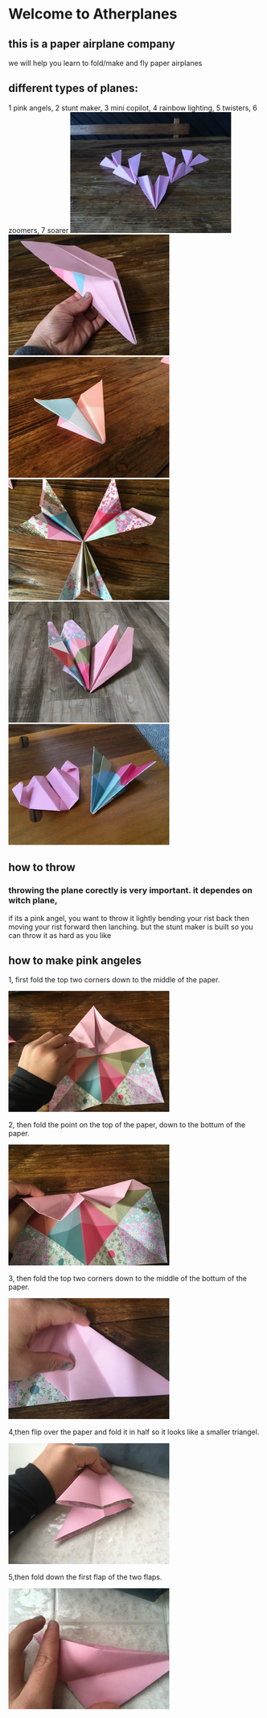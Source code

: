 # Welcome to Atherplanes
## this is a paper airplane company
we will help you learn to fold/make and fly paper airplanes
## different types of planes:
1 pink angels, 2 stunt maker, 3 mini copilot, 4 rainbow lighting, 5 twisters, 6 zoomers, 7 soarer
![](./IMG_2440.JPG) ![](./IMG_2454.JPG) ![](./IMG_2451.JPG) ![](./IMG_2447.JPG) ![](./image0.jpeg) ![](./image1.jpeg)

## how to throw
### throwing the plane corectly is very important. it dependes on witch plane, 
if its a pink angel, you want to throw it lightly bending your rist back then moving your rist forward then lanching.
but the stunt maker is built so you can throw it as hard as you like

## how to make pink angeles

1, first fold the top two corners down to the middle of the paper.

![](./IMG_2503.JPG)

2, then fold the point on the top of the paper, down to the bottum of the paper.

![](./IMG_2504.JPG)

3, then fold the top two corners down to the middle of the bottum of the paper.

![](./IMG_2506.JPG)

4,then flip over the paper and fold it in half so it looks like a smaller triangel.

![](./IMG_2517.JPG)

5,then fold down the first flap of the two flaps.

![](./IMG_2519.JPG)

















